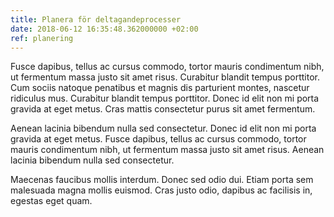 ```yaml
---
title: Planera för deltagandeprocesser
date: 2018-06-12 16:35:48.362000000 +02:00
ref: planering
---
```


Fusce dapibus, tellus ac cursus commodo, tortor mauris condimentum nibh, ut fermentum massa justo sit amet risus. Curabitur blandit tempus porttitor. Cum sociis natoque penatibus et magnis dis parturient montes, nascetur ridiculus mus. Curabitur blandit tempus porttitor. Donec id elit non mi porta gravida at eget metus. Cras mattis consectetur purus sit amet fermentum.

Aenean lacinia bibendum nulla sed consectetur. Donec id elit non mi porta gravida at eget metus. Fusce dapibus, tellus ac cursus commodo, tortor mauris condimentum nibh, ut fermentum massa justo sit amet risus. Aenean lacinia bibendum nulla sed consectetur.

Maecenas faucibus mollis interdum. Donec sed odio dui. Etiam porta sem malesuada magna mollis euismod. Cras justo odio, dapibus ac facilisis in, egestas eget quam.
